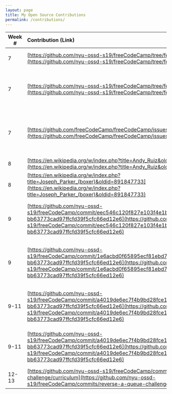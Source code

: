 ```yaml
---
layout: page
title: My Open Source Contributions
permalink: /contributions/
---
```


<!-- 
Type of the contribution should be "Wikipedia edit", "OpenStreet Map feature", "Documentation", "Course website", "Blog", 
"Browse Add-on", etc. 

The descriptioin should include a brief summary of what you did. 

Replace the first row with your contribution. 

--> 





| Week #       | Contribution (Link)  | Type  | Description | 
|---|:---|:---|:---| 
|  7   | [https://github.com/nyu-ossd-s19/freeCodeCamp/tree/feat/update-syntax-to-es6](https://github.com/nyu-ossd-s19/freeCodeCamp/tree/feat/update-syntax-to-es6)    | change code    |   I tried to update the code to es6  |
|  7   |  [https://github.com/nyu-ossd-s19/freeCodeCamp/tree/feat/add-copyright-footer](https://github.com/nyu-ossd-s19/freeCodeCamp/tree/feat/add-copyright-footer)  |   add copyright sign to footer  |   I tried to add copyright sign to the footer of everypage to freecodecamp   |
|  7   |   [https://github.com/freeCodeCamp/freeCodeCamp/issues/35558](https://github.com/freeCodeCamp/freeCodeCamp/issues/35558)  |   same windows error  |   i took the steps and found a way to make downoading freecodecamp work   |
|  8   |  [https://en.wikipedia.org/w/index.php?title=Andy_Ruiz&oldid=891847941](https://en.wikipedia.org/w/index.php?title=Andy_Ruiz&oldid=891847941)   |  grammatical error  |   changed og to from   |
|  8   |  [https://en.wikipedia.org/w/index.php?title=Joseph_Parker_(boxer)&oldid=891847733](https://en.wikipedia.org/w/index.php?title=Joseph_Parker_(boxer)&oldid=891847733)   |   spelling error  |   change therefor to therefore   |
|  9   |  [https://github.com/nyu-ossd-s19/freeCodeCamp/commit/eec546c120f827e103f4e1bef63b15e67802fc36#diff-bb63773cad97ffcfd39f5cfc66ed12e6](https://github.com/nyu-ossd-s19/freeCodeCamp/commit/eec546c120f827e103f4e1bef63b15e67802fc36#diff-bb63773cad97ffcfd39f5cfc66ed12e6)  |   tried to create another challenege to teach react hook  |   teach people about react hook   |
|  9   |  [https://github.com/nyu-ossd-s19/freeCodeCamp/commit/1e6acbd0f65895ecf81ebd7fbfc0d2785f4dc85c#diff-bb63773cad97ffcfd39f5cfc66ed12e6](https://github.com/nyu-ossd-s19/freeCodeCamp/commit/1e6acbd0f65895ecf81ebd7fbfc0d2785f4dc85c#diff-bb63773cad97ffcfd39f5cfc66ed12e6)   |   update the solutions but failed....  |   teach people about react hook but found out it was difficult to implement. gave up   |
|  9-11  |  [https://github.com/nyu-ossd-s19/freeCodeCamp/commit/a4019de6ec7f4b9bd28fce1a40d62011a16d5b8c#diff-bb63773cad97ffcfd39f5cfc66ed12e6](https://github.com/nyu-ossd-s19/freeCodeCamp/commit/a4019de6ec7f4b9bd28fce1a40d62011a16d5b8c#diff-bb63773cad97ffcfd39f5cfc66ed12e6)   |   created the beginning of the code, solutions, steps, and yaml  |   reverse-a-queue challenge   |
|  9-11  |  [https://github.com/nyu-ossd-s19/freeCodeCamp/commit/a4019de6ec7f4b9bd28fce1a40d62011a16d5b8c#diff-bb63773cad97ffcfd39f5cfc66ed12e6](https://github.com/nyu-ossd-s19/freeCodeCamp/commit/a4019de6ec7f4b9bd28fce1a40d62011a16d5b8c#diff-bb63773cad97ffcfd39f5cfc66ed12e6)   |   added descriptions and instructions for reverse a queue |   reverse-a-queue challenge   |
|  12-13  |  [https://github.com/nyu-ossd-s19/freeCodeCamp/commits/reverse-a-queue-challenge/curriculum](https://github.com/nyu-ossd-s19/freeCodeCamp/commits/reverse-a-queue-challenge/curriculum)   |   fixed test solutions |   reverse-a-queue challenge   |
